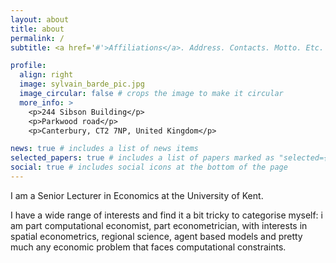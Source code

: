 ```yaml
---
layout: about
title: about
permalink: /
subtitle: <a href='#'>Affiliations</a>. Address. Contacts. Motto. Etc.

profile:
  align: right
  image: sylvain_barde_pic.jpg
  image_circular: false # crops the image to make it circular
  more_info: >
    <p>244 Sibson Building</p>
    <p>Parkwood road</p>
    <p>Canterbury, CT2 7NP, United Kingdom</p>

news: true # includes a list of news items
selected_papers: true # includes a list of papers marked as "selected={true}"
social: true # includes social icons at the bottom of the page
---
```


I am a Senior Lecturer in Economics at the University of Kent.

I have a wide range of interests and find it a bit tricky to categorise myself: i am part computational economist, part econometrician, with interests in spatial econometrics, regional science, agent based models and pretty much any economic problem that faces computational constraints.
